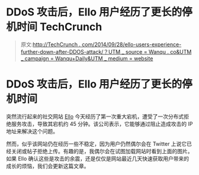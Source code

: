 # DDoS 攻击后，Ello 用户经历了更长的停机时间 TechCrunch

> 原文:[http://TechCrunch . com/2014/09/28/ello-users-experience-further-down-after-DDOS-attack/？UTM _ source = Wanqu . co&UTM _ campaign = Wanqu+Daily&UTM _ medium = website](http://techcrunch.com/2014/09/28/ello-users-experience-further-downtime-after-ddos-attack/?utm_source=wanqu.co&utm_campaign=Wanqu+Daily&utm_medium=website)



# DDoS 攻击后，Ello 用户经历了更长的停机时间



突然流行起来的社交网站 [Ello](https://ello.co/beta-public-profiles) 今天经历了第一次重大宕机，遭受了一次分布式拒绝服务攻击，导致其宕机约 45 分钟。该公司表示，它能够通过阻止造成攻击的 IP 地址来解决这个问题。

然而，似乎该网站仍在经历一些不稳定，因为用户仍然偶尔会在 Twitter 上说它已经关闭或帖子拒绝上传。有趣的是，我偶尔会在试图加载网站时看到上面的图片。如果 Ello 确认这些是攻击的余震，还是仅仅是网站最近几天快速获取用户带来的成长的烦恼，我们会更新这篇文章。
